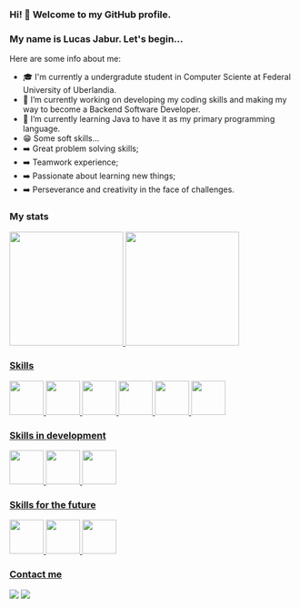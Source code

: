 ### Hi! 👋 Welcome to my GitHub profile.
### My name is Lucas Jabur. Let's begin...

Here are some info about me:

- 🎓 I'm currently a undergradute student in Computer Sciente at Federal University of Uberlandia.
- 🔭 I’m currently working on developing my coding skills and making my way to become a Backend Software Developer.
- 🌱 I’m currently learning Java to have it as my primary programming language.
- 😁 Some soft skills...
- ➡️ Great problem solving skills;
- ➡️ Teamwork experience;
- ➡️ Passionate about learning new things;
- ➡️ Perseverance and creativity in the face of challenges.


### My stats

<div>
<a href="https://github.com/lucasjabur">
<img loading="lazy" height="200em" src="https://github-readme-stats.vercel.app/api/top-langs/?username=lucasjabur&layout=compact&langs_count=7&theme=dark"/>
<img loading="lazy" height="200em" src="https://github-readme-stats.vercel.app/api?username=lucasjabur&show_icons=true&theme=dark&include_all_commits=true&count_private=true"/>
</div>


### Skills

<img height="60em" src="https://cdn.jsdelivr.net/gh/devicons/devicon/icons/python/python-original.svg" /> <img height="60em" src="https://cdn.jsdelivr.net/gh/devicons/devicon/icons/c/c-original.svg" /> <img height="60em" src="https://cdn.jsdelivr.net/gh/devicons/devicon/icons/git/git-original.svg" /> <img height="60em" src="https://cdn.jsdelivr.net/gh/devicons/devicon/icons/linux/linux-original.svg" /> <img height="60em" src="https://cdn.jsdelivr.net/gh/devicons/devicon/icons/github/github-original.svg" /> <img height="60em" src="https://cdn.jsdelivr.net/gh/devicons/devicon/icons/gitlab/gitlab-original.svg" />


### Skills in development

<img height="60em" src="https://cdn.jsdelivr.net/gh/devicons/devicon/icons/java/java-original.svg" /> <img height="60em" src="https://cdn.jsdelivr.net/gh/devicons/devicon/icons/spring/spring-original.svg" /> <img height="60em" src="https://cdn.jsdelivr.net/gh/devicons/devicon/icons/gradle/gradle-plain.svg" />


### Skills for the future

<img height="60em" src="https://cdn.jsdelivr.net/gh/devicons/devicon/icons/postgresql/postgresql-original.svg" /> <img height="60em" src="https://cdn.jsdelivr.net/gh/devicons/devicon/icons/docker/docker-original.svg" /> <img height="60em" src="https://cdn.jsdelivr.net/gh/devicons/devicon/icons/graphql/graphql-plain.svg" />


### Contact me

<div>
<a href = "mailto:lucascjabur02@gmail.com"><img loading="lazy" src="https://img.shields.io/badge/Gmail-D14836?style=for-the-badge&logo=gmail&logoColor=white" target="_blank"></a>
<a href="https://www.linkedin.com/in/lucas-cardoso-jabur" target="_blank"><img loading="lazy" src="https://img.shields.io/badge/-LinkedIn-%230077B5?style=for-the-badge&logo=linkedin&logoColor=white" target="_blank"></a>   
</div>
